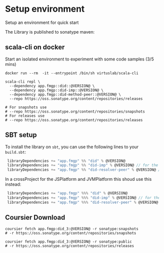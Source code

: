 # Setup environment

Setup an environment for quick start

The Library is published to sonatype maven:

## scala-cli on docker

Start an isolated environment to experiment with some code samples (3/5 mins)

`docker run --rm  -it --entrypoint /bin/sh virtuslab/scala-cli`

```shell
scala-cli repl \
  --dependency app.fmgp::did::@VERSION@ \
  --dependency app.fmgp::did-imp::@VERSION@ \
  --dependency app.fmgp::did-method-peer::@VERSION@ \
  --repo https://oss.sonatype.org/content/repositories/releases

# For snapshots use
# --repo https://oss.sonatype.org/content/repositories/snapshots
# For releases use
# --repo https://oss.sonatype.org/content/repositories/releases
```

## SBT setup

To install the library on `sbt`, you can use the following lines to your `build.sbt`:

```scala sbt
 libraryDependencies += "app.fmgp" %% "did" % @VERSION@
 libraryDependencies += "app.fmgp" %% "did-imp" % @VERSION@ // for the DIDComm implementation
 libraryDependencies += "app.fmgp" %% "did-resolver-peer" % @VERSION@ // for hash utils
```

In a crossProject for the JSPlatform and JVMPlatform this shoud use this instead:

```scala sbt
 libraryDependencies += "app.fmgp" %%% "did" % @VERSION@
 libraryDependencies += "app.fmgp" %%% "did-imp" % @VERSION@ // for the DIDComm implementation
 libraryDependencies += "app.fmgp" %%% "did-resolver-peer" % @VERSION@ // for hash utils
```

## Coursier Download

```shell
coursier fetch app.fmgp:did_3:@VERSION@ -r sonatype:snapshots
# -r https://oss.sonatype.org/content/repositories/snapshots

coursier fetch app.fmgp:did_3:@VERSION@ -r sonatype:public
# -r https://oss.sonatype.org/content/repositories/releases
```
